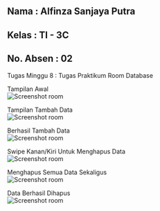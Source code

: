 ## Nama      : Alfinza Sanjaya Putra
## Kelas     : TI - 3C
## No. Absen : 02

Tugas Minggu 8 : Tugas Praktikum Room Database

Tampilan Awal
\
![Screenshot room](img/1.png)

Tampilan Tambah Data 
\
![Screenshot room](img/2.png)

Berhasil Tambah Data
\
![Screenshot room](img/3.png)

Swipe Kanan/Kiri Untuk Menghapus Data
\
![Screenshot room](img/4.png)

Menghapus Semua Data Sekaligus
\
![Screenshot room](img/5.png)

Data Berhasil Dihapus
\
![Screenshot room](img/6.png)
